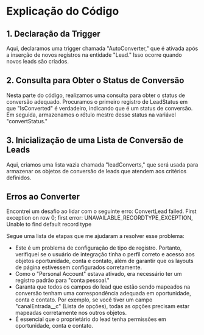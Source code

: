 # Explicação do Código

## 1. Declaração da Trigger

Aqui, declaramos uma trigger chamada "AutoConverter," que é ativada após a inserção de novos registros na entidade "Lead." Isso ocorre quando novos leads são criados.

## 2. Consulta para Obter o Status de Conversão

Nesta parte do código, realizamos uma consulta para obter o status de conversão adequado. Procuramos o primeiro registro de LeadStatus em que "IsConverted" é verdadeiro, indicando que é um status de conversão. Em seguida, armazenamos o rótulo mestre desse status na variável "convertStatus."

## 3. Inicialização de uma Lista de Conversão de Leads

Aqui, criamos uma lista vazia chamada "leadConverts," que será usada para armazenar os objetos de conversão de leads que atendem aos critérios definidos.

## Erros ao Converter

Encontrei um desafio ao lidar com o seguinte erro: ConvertLead failed. First exception on row 0; first error: UNAVAILABLE_RECORDTYPE_EXCEPTION, Unable to find default record type

Segue uma lista de etapas que me ajudaram a resolver esse problema:

- Este é um problema de configuração de tipo de registro. Portanto, verifiquei se o usuário de integração tinha o perfil correto e acesso aos objetos oportunidade, conta e contato, além de garantir que os layouts de página estivessem configurados corretamente.
- Como o "Personal Account" estava ativado, era necessário ter um registro padrão para "conta pessoal."
- Garanta que todos os campos do lead que estão sendo mapeados na conversão tenham uma correspondência adequada em oportunidade, conta e contato. Por exemplo, se você tiver um campo "canalEntrada__c" (Lista de opções), todas as opções precisam estar mapeadas corretamente nos outros objetos.
- É essencial que o proprietário do lead tenha permissões em oportunidade, conta e contato.
